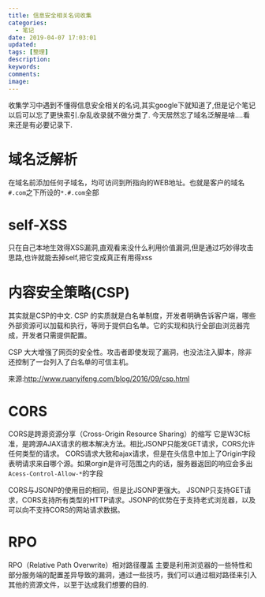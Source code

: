 ```yaml
---
title: 信息安全相关名词收集
categories:
  - 笔记
date: 2019-04-07 17:03:01
updated:
tags: [整理]
description:
keywords:
comments:
image:
---
```

收集学习中遇到不懂得信息安全相关的名词,其实google下就知道了,但是记个笔记以后可以忘了更快索引.杂乱收录就不做分类了.
今天居然忘了域名泛解是啥....看来还是有必要记录下.
<!--more-->

# 域名泛解析
在域名前添加任何子域名，均可访问到所指向的WEB地址。也就是客户的域名`#.com`之下所设的`*.#.com`全部

# self-XSS
只在自己本地生效得XSS漏洞,直观看来没什么利用价值漏洞,但是通过巧妙得攻击思路,也许就能去掉self,把它变成真正有用得xss

# 内容安全策略(CSP)
其实就是CSP的中文.
CSP 的实质就是白名单制度，开发者明确告诉客户端，哪些外部资源可以加载和执行，等同于提供白名单。它的实现和执行全部由浏览器完成，开发者只需提供配置。

CSP 大大增强了网页的安全性。攻击者即使发现了漏洞，也没法注入脚本，除非还控制了一台列入了白名单的可信主机。

来源:http://www.ruanyifeng.com/blog/2016/09/csp.html

# CORS
CORS是跨源资源分享（Cross-Origin Resource Sharing）的缩写
它是W3C标准，是跨源AJAX请求的根本解决方法。相比JSONP只能发GET请求，CORS允许任何类型的请求。 CORS请求大致和ajax请求，但是在头信息中加上了Origin字段表明请求来自哪个源。如果orgin是许可范围之内的话，服务器返回的响应会多出`Acess-Control-Allow-*`的字段

CORS与JSONP的使用目的相同，但是比JSONP更强大。
JSONP只支持GET请求，CORS支持所有类型的HTTP请求。JSONP的优势在于支持老式浏览器，以及可以向不支持CORS的网站请求数据。

# RPO
RPO（Relative Path Overwrite）相对路径覆盖
主要是利用浏览器的一些特性和部分服务端的配置差异导致的漏洞，通过一些技巧，我们可以通过相对路径来引入其他的资源文件，以至于达成我们想要的目的.